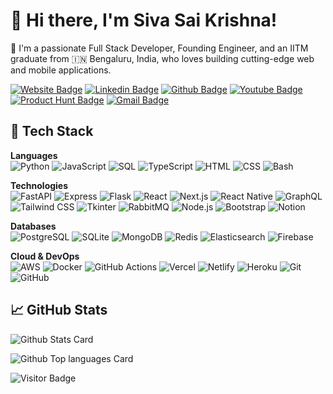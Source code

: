 #  👋 Hi there,  I'm Siva Sai Krishna!


🚀 I'm a passionate Full Stack Developer, Founding Engineer, and an IITM graduate from 🇮🇳 Bengaluru, India, who loves building cutting-edge web and mobile applications.

[![Website Badge](https://img.shields.io/badge/-bento.me/ysskrishna-000000?style=flat-square&logo=website&logoColor=white&link=https://bento.me/ysskrishna)](https://bento.me/ysskrishna)
[![Linkedin Badge](https://img.shields.io/badge/-ysskrishna-blue?style=flat-square&logo=Linkedin&logoColor=white&link=https://linkedin.com/in/ysskrishna)](https://linkedin.com/in/ysskrishna)
[![Github Badge](https://img.shields.io/badge/-ysskrishna-black?style=flat-square&logo=github&logoColor=white&link=https://github.com/ysskrishna)](https://github.com/ysskrishna)
[![Youtube Badge](https://img.shields.io/badge/-@ysskrishna-darkred?style=flat-square&logo=youtube&logoColor=white&link=https://www.youtube.com/@ysskrishna)](https://www.youtube.com/@ysskrishna)
[![Product Hunt Badge](https://img.shields.io/badge/-@ysskrishna-orange?style=flat-square&logo=producthunt&logoColor=white&link=https://www.producthunt.com/@ysskrishna)](https://www.producthunt.com/@ysskrishna)
[![Gmail Badge](https://img.shields.io/badge/-sivasaikrishnassk@gmail.com-c14438?style=flat-square&logo=Gmail&logoColor=white&link=mailto:sivasaikrishnassk@gmail.com)](mailto:sivasaikrishnassk@gmail.com)



## 🔧 Tech Stack

**Languages**  
![Python](https://img.shields.io/badge/-Python-3776AB?logo=python&logoColor=white&style=flat-square)
![JavaScript](https://img.shields.io/badge/-JavaScript-F7DF1E?logo=javascript&logoColor=black&style=flat-square)
![SQL](https://img.shields.io/badge/-SQL-4479A1?logo=postgresql&logoColor=white&style=flat-square)
![TypeScript](https://img.shields.io/badge/-TypeScript-3178C6?logo=typescript&logoColor=white&style=flat-square)
![HTML](https://img.shields.io/badge/-HTML-E34F26?logo=html5&logoColor=white&style=flat-square)
![CSS](https://img.shields.io/badge/-CSS-1572B6?logo=css3&logoColor=white&style=flat-square)
![Bash](https://img.shields.io/badge/-Bash-4EAA25?logo=gnu-bash&logoColor=white&style=flat-square)


**Technologies**  
![FastAPI](https://img.shields.io/badge/-FastAPI-009688?logo=fastapi&logoColor=white&style=flat-square)
![Express](https://img.shields.io/badge/-Express-000000?logo=express&logoColor=white&style=flat-square)
![Flask](https://img.shields.io/badge/-Flask-000000?logo=flask&logoColor=white&style=flat-square)
![React](https://img.shields.io/badge/-React-61DAFB?logo=react&logoColor=black&style=flat-square)
![Next.js](https://img.shields.io/badge/-Next.js-000000?logo=next.js&logoColor=white&style=flat-square)
![React Native](https://img.shields.io/badge/-React_Native-61DAFB?logo=react&logoColor=black&style=flat-square)
![GraphQL](https://img.shields.io/badge/-GraphQL-E10098?logo=graphql&logoColor=white&style=flat-square)
![Tailwind CSS](https://img.shields.io/badge/-Tailwind_CSS-06B6D4?logo=tailwind-css&logoColor=white&style=flat-square)
![Tkinter](https://img.shields.io/badge/-Tkinter-3776AB?logo=python&logoColor=white&style=flat-square)
![RabbitMQ](https://img.shields.io/badge/-RabbitMQ-FF6600?logo=rabbitmq&logoColor=white&style=flat-square)
![Node.js](https://img.shields.io/badge/-Node.js-339933?logo=node.js&logoColor=white&style=flat-square)
![Bootstrap](https://img.shields.io/badge/-Bootstrap-7952B3?logo=bootstrap&logoColor=white&style=flat-square)
![Notion](https://img.shields.io/badge/-Notion-000000?logo=notion&logoColor=white&style=flat-square)

**Databases**  
![PostgreSQL](https://img.shields.io/badge/-PostgreSQL-336791?logo=postgresql&logoColor=white&style=flat-square)
![SQLite](https://img.shields.io/badge/-SQLite-003B57?logo=sqlite&logoColor=white&style=flat-square)
![MongoDB](https://img.shields.io/badge/-MongoDB-47A248?logo=mongodb&logoColor=white&style=flat-square)
![Redis](https://img.shields.io/badge/-Redis-DC382D?logo=redis&logoColor=white&style=flat-square)
![Elasticsearch](https://img.shields.io/badge/-Elasticsearch-005571?logo=elasticsearch&logoColor=white&style=flat-square)
![Firebase](https://img.shields.io/badge/-Firebase-FFCA28?logo=firebase&logoColor=black&style=flat-square)


**Cloud & DevOps**  
![AWS](https://img.shields.io/badge/-AWS-232F3E?logo=amazonaws&logoColor=white&style=flat-square)
![Docker](https://img.shields.io/badge/-Docker-2496ED?logo=docker&logoColor=white&style=flat-square)
![GitHub Actions](https://img.shields.io/badge/-GitHub_Actions-2088FF?logo=github-actions&logoColor=white&style=flat-square)
![Vercel](https://img.shields.io/badge/-Vercel-000000?logo=vercel&logoColor=white&style=flat-square)
![Netlify](https://img.shields.io/badge/-Netlify-00C7B7?logo=netlify&logoColor=white&style=flat-square)
![Heroku](https://img.shields.io/badge/-Heroku-430098?logo=heroku&logoColor=white&style=flat-square)
![Git](https://img.shields.io/badge/-Git-F05032?logo=git&logoColor=white&style=flat-square)
![GitHub](https://img.shields.io/badge/-GitHub-181717?logo=github&logoColor=white&style=flat-square)


## 📈 GitHub Stats

![Github Stats Card](https://github-readme-stats.vercel.app/api?username=ysskrishna&count_private=true&show_icons=true&include_all_commits=true&hide_rank=true&theme=default)

![Github Top languages Card](https://github-readme-stats.vercel.app/api/top-langs/?username=ysskrishna&layout=compact&theme=default)


![Visitor Badge](https://visitor-badge.laobi.icu/badge?page_id=ysskrishna.ysskrishna)